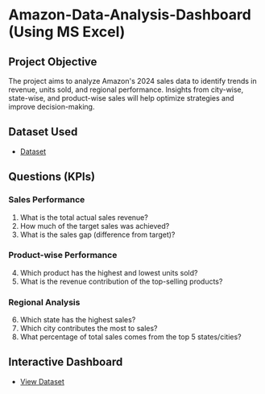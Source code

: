 # Amazon-Data-Analysis-Dashboard (Using MS Excel)
## Project Objective
The project aims to analyze Amazon's 2024 sales data to identify trends in revenue, units sold, and regional performance. Insights from city-wise, state-wise, and product-wise sales will help optimize strategies and improve decision-making.
## Dataset Used
- <a href=https://github.com/Ksjanardan/Amazon-Data-Analysis-Dashboard/blob/main/Sales%20Data.xlsx>Dataset</a>
## Questions (KPIs)
### **Sales Performance**  
1. What is the total actual sales revenue?  
2. How much of the target sales was achieved?  
3. What is the sales gap (difference from target)?  

### **Product-wise Performance**  
4. Which product has the highest and lowest units sold?  
5. What is the revenue contribution of the top-selling products?  

### **Regional Analysis**  
6. Which state has the highest sales?  
7. Which city contributes the most to sales?  
8. What percentage of total sales comes from the top 5 states/cities?  
##  Interactive Dashboard
- <a href=https://github.com/Ksjanardan/Amazon-Data-Analysis-Dashboard/blob/main/Amazon%20-%20sales%20-%20Data%20-%20Analysis%20Dashboard%20.png> View Dataset</a>

